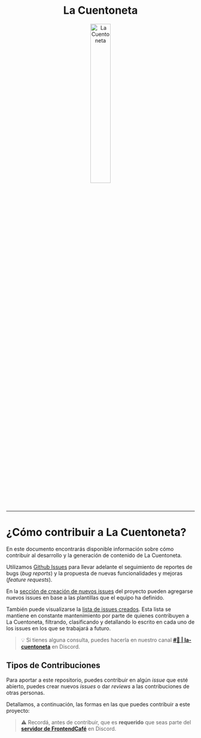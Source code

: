 <div align="center" width="100%">
    <h1>La Cuentoneta</h1>
    <picture>
        <source media="(prefers-color-scheme: dark)" srcset="https://github.com/rolivencia/cuentoneta/assets/32349705/b0ea0659-3c9d-4c4f-9d14-ab60d50dd832">
        <img width="33%" alt="La Cuentoneta" src="https://github.com/rolivencia/cuentoneta/assets/32349705/b0ea0659-3c9d-4c4f-9d14-ab60d50dd832">
    </picture>
</div>

---

# ¿Cómo contribuir a La Cuentoneta?

En este documento encontrarás disponible información sobre cómo contribuir al desarrollo y la generación de contenido de La Cuentoneta.

Utilizamos [Github Issues](https://docs.github.com/es/issues/tracking-your-work-with-issues/creating-an-issue) para llevar adelante el seguimiento de reportes de bugs (_bug reports_) y la propuesta de nuevas funcionalidades y mejoras (_feature requests_).

En la [sección de creación de nuevos issues](https://github.com/rolivencia/cuentoneta/issues/new/choose) del proyecto pueden agregarse nuevos issues en base a las plantillas que el equipo ha definido. 

También puede visualizarse la [lista de issues creados](https://github.com/rolivencia/cuentoneta/issues). Esta lista se mantiene en constante mantenimiento por parte de quienes contribuyen a La Cuentoneta, filtrando, clasificando y detallando lo escrito en cada uno de los issues en los que se trabajará a futuro. 

> 💡 Si tienes alguna consulta, puedes hacerla en nuestro canal [**#🚐 | la-cuentoneta**][dc-channel] en Discord.


## Tipos de Contribuciones

Para aportar a este repositorio, puedes contribuir en algún _issue_ que esté abierto, puedes crear nuevos _issues_ o dar _reviews_ a las contribuciones de otras personas.

Detallamos, a continuación, las formas en las que puedes contribuir a este proyecto:



> ⚠️ Recordá, antes de contribuir, que es **requerido** que seas parte del [**servidor de FrontendCafé**][dc-fec] en Discord.


<!-- Enlaces a Discord -->

[dc-channel]: https://discord.com/channels/594363964499165194/1109220285841944586
[dc-fec]: https://discord.com/invite/frontendcafe
